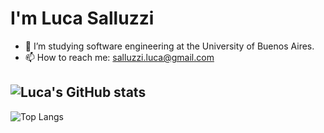 # I'm Luca Salluzzi


- 👀 I’m studying software engineering at the University of Buenos Aires.
- 📫 How to reach me: salluzzi.luca@gmail.com

![Luca's GitHub stats](https://github-readme-stats.vercel.app/api?username=salluzziluca&show_icons=true&theme=tokyonight&count_private=true)
---
![Top Langs](https://github-readme-stats.vercel.app/api/top-langs/?username=salluzziluca)
<!---
salluzziluca/salluzziluca is a ✨ special ✨ repository because its `README.md` (this file) appears on your GitHub profile.
You can click the Preview link to take a look at your changes.
--->
